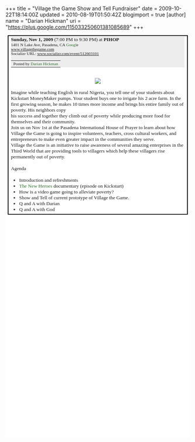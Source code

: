 +++
title = "Village the Game Show and Tell Fundraiser"
date = 2009-10-22T18:14:00Z
updated = 2010-08-19T01:50:42Z
blogimport = true 
[author]
	name = "Darian Hickman"
	uri = "https://plus.google.com/115033250601381085689"
+++

<span class="Apple-style-span"   style="  ;font-family:'Times New Roman';font-size:medium;"><div style="margin-top: 0px; margin-right: 0px; margin-bottom: 0px; margin-left: 0px; padding-top: 0px; padding-right: 0px; padding-bottom: 0px; padding-left: 0px; font-family: Verdana; font-size: 10pt; background-color: rgb(255, 255, 255); min-height: 1100px; counter-reset: __goog_page__ 0; line-height: normal; direction: inherit; "><div id="doc-contents" style="margin-top: 6px; margin-bottom: 6px; direction: inherit; margin-right: 6px; margin-left: 6px; "><div style="margin-top: 0px; margin-bottom: 0px; direction: inherit; "><table id="iici" width="100%" cellpadding="3" cellspacing="0" border="1" class="" bordercolor="#000000" style="font-size: 1em; line-height: inherit; border-collapse: collapse; "><tbody><tr style="text-align: left; "><td width="100%" style="direction: inherit; "><div class="eventbox mainbox" style="margin-top: 0px; margin-bottom: 0px; direction: inherit; background-image: none; background-repeat: initial; background-color: rgb(237, 237, 237); "><div style="margin-top: 0px; margin-bottom: 0px; direction: inherit; "><b>Sunday, Nov 1, 2009</b> (7:00 PM to 9:30 PM) at <b>PIHOP</b></div><div class="smaller" style="margin-top: 0px; margin-bottom: 0px; direction: inherit; "><span style="font-size:85%;">1401 N Lake Ave, Pasadena, CA <a class="highlight" target="_blank" href="http://maps.google.com/maps?q=1401+N+Lake+Ave%2cPasadena%2cCA" style="text-decoration: none; color: rgb(43, 107, 40); ">Googl</a>e </span></div><div class="smaller" style="margin-top: 0px; margin-bottom: 0px; direction: inherit; "><span style="font-size:85%;"><a class="highlight" target="_blank" href="http://www.villagethegame.com/" style="text-decoration: none; color: rgb(43, 107, 40); ">www.villagethegame.com</a></span></div><div class="smaller" style="margin-top: 0px; margin-bottom: 0px; direction: inherit; "><span style="font-size:85%;">Socializr URL: www.socializr.com/event/512603101</span></div><div class="smaller" style="margin-top: 0px; margin-bottom: 0px; direction: inherit; "><table cellspacing="0" class="zeroBorder"  style=" line-height: inherit; border-collapse: collapse; font-size:1em;"><tbody><tr style="text-align: left; "><td style="direction: inherit; "><span style="font-size:85%;">Posted by <a class="highlight" href="http://www.socializr.com/user/68391466" style="text-decoration: none; color: rgb(43, 107, 40); ">Darian Hickman</a></span></td></tr></tbody></table></div></div><div align="center" style="margin-top: 0px; margin-bottom: 0px; direction: inherit; "><br /></div><div align="center" style="margin-top: 0px; margin-bottom: 0px; direction: inherit; "><a href="http://www.socializr.com/eventimages/512603101" style="text-decoration: none; color: rgb(43, 107, 40); "><img border="0" src="http://photos8.socializr.com/84/65/76/846576701m.jpg" style="border-top-width: 0px; border-right-width: 0px; border-bottom-width: 0px; border-left-width: 0px; border-style: initial; border-color: initial; border-width: initial; border-color: initial; " /></a></div><div align="center" style="margin-top: 0px; margin-bottom: 0px; direction: inherit; "><br /></div><div style="margin-top: 0px; margin-bottom: 0px; direction: inherit; "><div id="descriptionarea" style="margin-top: 0px; margin-bottom: 0px; direction: inherit; background-color: initial; background-image: none; background-repeat: initial; border-width: initial; border-color: initial; ">Imagine while teaching English in rural Nigeria, you tell one of your students about Kickstart MoneyMaker pumps. Your student buys one to irrigate his 2 acre farm. In the first growing season, he makes 10 times more income and brings his entire family out of poverty. His neighbors copy<div style="margin-top: 0px; margin-bottom: 0px; direction: inherit; "></div>his success and together they climb out of poverty while producing more food for themselves and their community.<br /><p style="margin-top: 0px; margin-right: 0px; margin-bottom: 0px; margin-left: 0px; direction: inherit; ">Join us on Nov 1st at the Pasadena International House of Prayer to learn about how Village the Game is going to inspire volunteers, teachers, cross cultural workers, and entrepreneurs to make even greater impact in the communities they serve.</p><p style="margin-top: 0px; margin-right: 0px; margin-bottom: 0px; margin-left: 0px; direction: inherit; ">Village the Game is an initiative to raise awareness of several amazing enterprises in the Third World that are providing tools to villagers which help these villagers rise permanently out of poverty.</p><br /><p style="margin-top: 0px; margin-right: 0px; margin-bottom: 0px; margin-left: 0px; direction: inherit; ">Agenda</p><br /><ul style="margin-top: 0px; margin-bottom: 0px; "><li style="margin-top: 0px; margin-bottom: 0px; ">Introduction and refreshments</li><li style="margin-top: 0px; margin-bottom: 0px; "><a class="externallink" target="_blank" href="http://www.pbs.org/opb/thenewheroes/" style="text-decoration: none; color: rgb(43, 107, 40); ">The New Heroes</a> documentary (episode on Kickstart)</li><li style="margin-top: 0px; margin-bottom: 0px; ">How is a video game going to alleviate poverty?</li><li style="margin-top: 0px; margin-bottom: 0px; ">Show and Tell of current prototype of Village the Game.</li><li style="margin-top: 0px; margin-bottom: 0px; ">Q and A with Darian</li><li style="margin-top: 0px; margin-bottom: 0px; ">Q and A with God</li></ul></div></div></td></tr></tbody></table></div><br /><br /></div></div></span>
